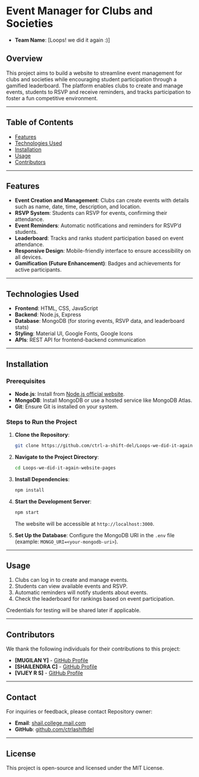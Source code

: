 # Event Manager for Clubs and Societies

- **Team Name**: [Loops! we did it again :)]

## Overview

This project aims to build a website to streamline event management for clubs and societies while encouraging student participation through a gamified leaderboard. The platform enables clubs to create and manage events, students to RSVP and receive reminders, and tracks participation to foster a fun competitive environment.

---

## Table of Contents

- [Features](#features)
- [Technologies Used](#technologies-used)
- [Installation](#installation)
- [Usage](#usage)
- [Contributors](#contributors)

---

## Features

- **Event Creation and Management**: Clubs can create events with details such as name, date, time, description, and location.
- **RSVP System**: Students can RSVP for events, confirming their attendance.
- **Event Reminders**: Automatic notifications and reminders for RSVP’d students.
- **Leaderboard**: Tracks and ranks student participation based on event attendance.
- **Responsive Design**: Mobile-friendly interface to ensure accessibility on all devices.
- **Gamification (Future Enhancement)**: Badges and achievements for active participants.

---

## Technologies Used

- **Frontend**: HTML, CSS, JavaScript
- **Backend**: Node.js, Express
- **Database**: MongoDB (for storing events, RSVP data, and leaderboard stats)
- **Styling**: Material UI, Google Fonts, Google Icons
- **APIs**: REST API for frontend-backend communication

---

## Installation

### Prerequisites

- **Node.js**: Install from [Node.js official website](https://nodejs.org).
- **MongoDB**: Install MongoDB or use a hosted service like MongoDB Atlas.
- **Git**: Ensure Git is installed on your system.

### Steps to Run the Project

1. **Clone the Repository**:
   ```bash
   git clone https://github.com/ctrl-a-shift-del/Loops-we-did-it-again-website-pages.git
   ```

2. **Navigate to the Project Directory**:
   ```bash
   cd Loops-we-did-it-again-website-pages
   ```

3. **Install Dependencies**:
   ```bash
   npm install
   ```

4. **Start the Development Server**:
   ```bash
   npm start
   ```
   The website will be accessible at `http://localhost:3000`.

5. **Set Up the Database**:
   Configure the MongoDB URI in the `.env` file (example: `MONGO_URI=<your-mongodb-uri>`).

---

## Usage

1. Clubs can log in to create and manage events.
2. Students can view available events and RSVP.
3. Automatic reminders will notify students about events.
4. Check the leaderboard for rankings based on event participation.

Credentials for testing will be shared later if applicable.

---



## Contributors

We thank the following individuals for their contributions to this project:

- **[MUGILAN Y]** - [GitHub Profile](https://github.com/Mugilan1309)
- **[SHAILENDRA C]** - [GitHub Profile](https://github.com/ctrl-a-shift-del)
- **[VIJEY R S]** - [GitHub Profile](https://github.com/Vijey005)

---

## Contact

For inquiries or feedback, please contact Repository owner:

- **Email**: [shail.college.mail.com](mailto:shail.college.mail@google.com)
- **GitHub**: [github.com/ctrlashiftdel](https://github.com/ctrlashiftdel)

---

## License

This project is open-source and licensed under the MIT License.
